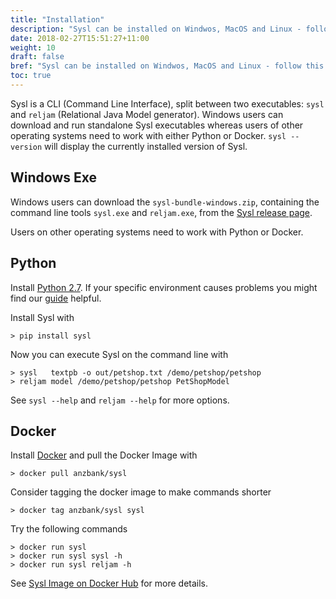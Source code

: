 ```yaml
---
title: "Installation"
description: "Sysl can be installed on Windwos, MacOS and Linux - follow this guide."
date: 2018-02-27T15:51:27+11:00
weight: 10
draft: false
bref: "Sysl can be installed on Windwos, MacOS and Linux - follow this guide"
toc: true
---
```

Sysl is a CLI (Command Line Interface), split between two executables: `sysl` and `reljam` (Relational Java Model generator).
Windows users can download and run standalone Sysl executables whereas users of other operating systems need to work with either Python or Docker. `sysl --version` will display the currently installed version of Sysl.

Windows Exe
-----------
Windows users can download the `sysl-bundle-windows.zip`, containing the command line tools `sysl.exe` and `reljam.exe`, from the [Sysl release page](https://github.com/anz-bank/sysl/releases>).

Users on other operating systems need to work with Python or Docker.

Python
------
Install [Python 2.7](https://www.python.org/downloads/).
If your specific environment causes problems you might find our [guide](/docs/environment) helpful.

Install Sysl with

	> pip install sysl

Now you can execute Sysl on the command line with

	> sysl   textpb -o out/petshop.txt /demo/petshop/petshop
	> reljam model /demo/petshop/petshop PetShopModel

See `sysl --help` and `reljam --help` for more options.

Docker
------
Install [Docker](https://docs.docker.com/install/) and pull the Docker Image with

	> docker pull anzbank/sysl

Consider tagging the docker image to make commands shorter

	> docker tag anzbank/sysl sysl

Try the following commands

	> docker run sysl
	> docker run sysl sysl -h
	> docker run sysl reljam -h

See [Sysl Image on Docker Hub](https://hub.docker.com/r/anzbank/sysl/) for more details.
